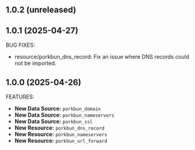 ## 1.0.2 (unreleased)

## 1.0.1 (2025-04-27)

BUG FIXES:

- resource/porkbun_dns_record: Fix an issue where DNS records could not be imported.

## 1.0.0 (2025-04-26)

FEATURES:

- **New Data Source:** `porkbun_domain`
- **New Data Source:** `porkbun_nameservers`
- **New Data Source:** `porkbun_ssl`
- **New Resource:** `porkbun_dns_record`
- **New Resource:** `porkbun_nameservers`
- **New Resource:** `porkbun_url_forward`
